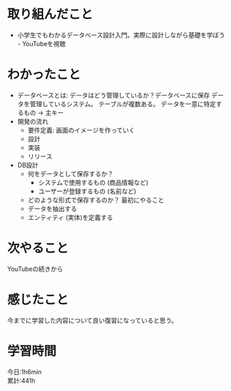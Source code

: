 # 取り組んだこと       
- 小学生でもわかるデータベース設計入門。実際に設計しながら基礎を学ぼう - YouTubeを視聴    
# わかったこと
- データベースとは:
  データはどう管理しているか？データベースに保存
  データを管理しているシステム。
  テーブルが複数ある。
  データを一意に特定するもの → 主キー
- 開発の流れ
    - 要件定義: 画面のイメージを作っていく
    - 設計
    - 実装
    - リリース
- DB設計
    - 何をデータとして保存するか？
      - システムで使用するもの (商品情報など)
      - ユーザーが登録するもの (名前など)
    - どのような形式で保存するのか？
    最初にやること
    - データを抽出する
    - エンティティ (実体)を定義する
# 次やること  
YouTubeの続きから
# 感じたこと
今までに学習した内容について良い復習になっていると思う。  
# 学習時間  
今日:1h6min  
累計:441h
